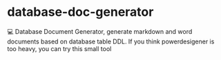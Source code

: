 # database-doc-generator
:computer: Database Document Generator, generate markdown and word documents based on database table DDL. If you think powerdesigener is too heavy, you can try this small tool
